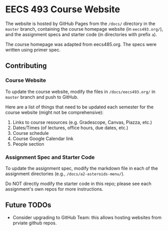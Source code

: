 EECS 493 Course Website
=============

The website is hosted by GitHub Pages from the `/docs/` directory in the `master` branch, containing the course homepage website (in `eecs493.org/`), and the assignment specs and starter code (in directories with prefix `a`).

The course homepage was adapted from eecs485.org. The specs were written using primer spec.

## Contributing

### Course Website

To update the course website, modify the files in `/docs/eecs493.org/` in `master` branch and push to GitHub.

Here are a list of things that need to be updated each semester for the course website (might not be comprehensive):

1. Links to course resources (e.g. Gradescope, Canvas, Piazza, etc.)
2. Dates/Times (of lectures, office hours, due dates, etc.)
3. Course schedule
4. Course Google Calendar link
5. People section

### Assignment Spec and Starter Code

To update the assignment spec, modify the markdown file in each of the assignment directories (e.g., `/docs/a2-asteroids-menu/`).

Do NOT directly modify the starter code in this repo; please see each assignment's own repos for more instructions.

## Future TODOs

- Consider upgrading to GitHub Team: this allows hosting websites from prviate github repos.
